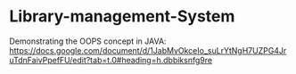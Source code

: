 # Library-management-System
Demonstrating the OOPS concept in JAVA:
https://docs.google.com/document/d/1JabMvOkceIo_suLrYtNgH7UZPG4JruTdnFaivPpefFU/edit?tab=t.0#heading=h.dbbiksnfg9re
